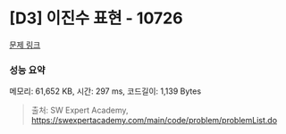 # [D3] 이진수 표현 - 10726 

[문제 링크](https://swexpertacademy.com/main/code/problem/problemDetail.do?contestProbId=AXRSXf_a9qsDFAXS) 

### 성능 요약

메모리: 61,652 KB, 시간: 297 ms, 코드길이: 1,139 Bytes



> 출처: SW Expert Academy, https://swexpertacademy.com/main/code/problem/problemList.do